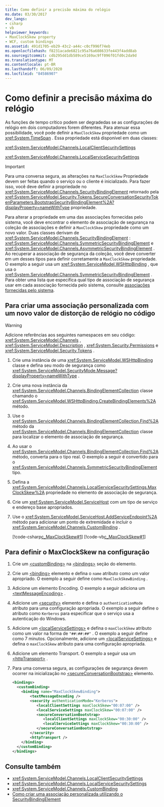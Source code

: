 ```yaml
---
title: Como definir a precisão máxima do relógio
ms.date: 03/30/2017
dev_langs:
- csharp
- vb
helpviewer_keywords:
- MaxClockSkew property
- WCF, custom bindings
ms.assetid: 491d1705-eb29-43c2-a44c-c0cf996f74eb
ms.openlocfilehash: f8231acade6821c95a76a608633fe443f4add8ab
ms.sourcegitcommit: cdb295dd1db589ce5169ac9ff096f01fd0c2da9d
ms.translationtype: MT
ms.contentlocale: pt-BR
ms.lasthandoff: 06/09/2020
ms.locfileid: "84586907"
---
```

# <a name="how-to-set-a-max-clock-skew"></a>Como definir a precisão máxima do relógio
As funções de tempo crítico podem ser degradedas se as configurações de relógio em dois computadores forem diferentes. Para atenuar essa possibilidade, você pode definir a `MaxClockSkew` propriedade como um <xref:System.TimeSpan> . Essa propriedade está disponível em duas classes:  
  
 <xref:System.ServiceModel.Channels.LocalClientSecuritySettings>  
  
 <xref:System.ServiceModel.Channels.LocalServiceSecuritySettings>  
  
> [!IMPORTANT]
> Para uma conversa segura, as alterações na `MaxClockSkew` Propriedade devem ser feitas quando o serviço ou o cliente é inicializado. Para fazer isso, você deve definir a propriedade no <xref:System.ServiceModel.Channels.SecurityBindingElement> retornado pela <xref:System.ServiceModel.Security.Tokens.SecureConversationSecurityTokenParameters.BootstrapSecurityBindingElement%2A?displayProperty=nameWithType> propriedade.  
  
 Para alterar a propriedade em uma das associações fornecidas pelo sistema, você deve encontrar o elemento de associação de segurança na coleção de associações e definir a `MaxClockSkew` propriedade como um novo valor. Duas classes derivam de <xref:System.ServiceModel.Channels.SecurityBindingElement> : <xref:System.ServiceModel.Channels.SymmetricSecurityBindingElement> e <xref:System.ServiceModel.Channels.AsymmetricSecurityBindingElement> . Ao recuperar a associação de segurança da coleção, você deve converter em um desses tipos para definir corretamente a `MaxClockSkew` propriedade. O exemplo a seguir usa um <xref:System.ServiceModel.WSHttpBinding> , que usa o <xref:System.ServiceModel.Channels.SymmetricSecurityBindingElement> . Para obter uma lista que especifica qual tipo de associação de segurança usar em cada associação fornecida pelo sistema, consulte [associações fornecidas pelo sistema](../system-provided-bindings.md).  
  
## <a name="to-create-a-custom-binding-with-a-new-clock-skew-value-in-code"></a>Para criar uma associação personalizada com um novo valor de distorção de relógio no código  
  
> [!WARNING]
> Adicione referências aos seguintes namespaces em seu código: <xref:System.ServiceModel.Channels> , <xref:System.ServiceModel.Description> , <xref:System.Security.Permissions> e <xref:System.ServiceModel.Security.Tokens> .  
  
1. Crie uma instância de uma <xref:System.ServiceModel.WSHttpBinding> classe e defina seu modo de segurança como <xref:System.ServiceModel.SecurityMode.Message?displayProperty=nameWithType> .  
  
2. Crie uma nova instância da <xref:System.ServiceModel.Channels.BindingElementCollection> classe chamando o <xref:System.ServiceModel.WSHttpBinding.CreateBindingElements%2A> método.  
  
3. Use o <xref:System.ServiceModel.Channels.BindingElementCollection.Find%2A> método da <xref:System.ServiceModel.Channels.BindingElementCollection> classe para localizar o elemento de associação de segurança.  
  
4. Ao usar o <xref:System.ServiceModel.Channels.BindingElementCollection.Find%2A> método, converta para o tipo real. O exemplo a seguir é convertido para o <xref:System.ServiceModel.Channels.SymmetricSecurityBindingElement> tipo.  
  
5. Defina a <xref:System.ServiceModel.Channels.LocalServiceSecuritySettings.MaxClockSkew%2A> propriedade no elemento de associação de segurança.  
  
6. Crie um <xref:System.ServiceModel.ServiceHost> com um tipo de serviço e endereço base apropriados.  
  
7. Use o <xref:System.ServiceModel.ServiceHost.AddServiceEndpoint%2A> método para adicionar um ponto de extremidade e incluir o <xref:System.ServiceModel.Channels.CustomBinding> .  
  
     [!code-csharp[c_MaxClockSkew#1](../../../../samples/snippets/csharp/VS_Snippets_CFX/c_maxclockskew/cs/source.cs#1)]
     [!code-vb[c_MaxClockSkew#1](../../../../samples/snippets/visualbasic/VS_Snippets_CFX/c_maxclockskew/vb/source.vb#1)]  
  
## <a name="to-set-the-maxclockskew-in-configuration"></a>Para definir o MaxClockSkew na configuração  
  
1. Crie um [\<customBinding>](../../configure-apps/file-schema/wcf/custombinding.md) na [\<bindings>](../../configure-apps/file-schema/wcf/bindings.md) seção do elemento.  
  
2. Crie um [\<binding>](../../configure-apps/file-schema/wcf/bindings.md) elemento e defina o `name` atributo como um valor apropriado. O exemplo a seguir define como `MaxClockSkewBinding` .  
  
3. Adicione um elemento Encoding. O exemplo a seguir adiciona um [\<textMessageEncoding>](../../configure-apps/file-schema/wcf/textmessageencoding.md) .  
  
4. Adicione um [\<security>](../../configure-apps/file-schema/wcf/security-of-custombinding.md) elemento e defina o `authenticationMode` atributo para uma configuração apropriada. O exemplo a seguir define o atributo como `Kerberos` para especificar que o serviço usa a autenticação do Windows.  
  
5. Adicione um [\<localServiceSettings>](../../configure-apps/file-schema/wcf/localservicesettings-element.md) e defina o `maxClockSkew` atributo como um valor na forma de `"##:##:##"` . O exemplo a seguir define como 7 minutos. Opcionalmente, adicione um [\<localServiceSettings>](../../configure-apps/file-schema/wcf/localservicesettings-element.md) e defina o `maxClockSkew` atributo para uma configuração apropriada.  
  
6. Adicione um elemento Transport. O exemplo a seguir usa um [\<httpTransport>](../../configure-apps/file-schema/wcf/httptransport.md) .  
  
7. Para uma conversa segura, as configurações de segurança devem ocorrer na inicialização no [\<secureConversationBootstrap>](../../configure-apps/file-schema/wcf/secureconversationbootstrap.md) elemento.  
  
    ```xml  
    <bindings>  
      <customBinding>  
        <binding name="MaxClockSkewBinding">  
            <textMessageEncoding />  
            <security authenticationMode="Kerberos">  
               <localClientSettings maxClockSkew="00:07:00" />  
               <localServiceSettings maxClockSkew="00:07:00" />  
               <secureConversationBootstrap>  
                  <localClientSettings maxClockSkew="00:30:00" />  
                  <localServiceSettings maxClockSkew="00:30:00" />  
               </secureConversationBootstrap>  
            </security>  
            <httpTransport />  
        </binding>  
      </customBinding>  
    </bindings>  
    ```  
  
## <a name="see-also"></a>Consulte também

- <xref:System.ServiceModel.Channels.LocalClientSecuritySettings>
- <xref:System.ServiceModel.Channels.LocalServiceSecuritySettings>
- <xref:System.ServiceModel.Channels.CustomBinding>
- [Como criar uma associação personalizada utilizando o SecurityBindingElement](how-to-create-a-custom-binding-using-the-securitybindingelement.md)
